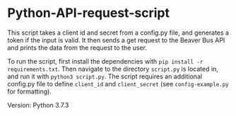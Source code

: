 # Python-API-request-script
This script takes a client id and secret from a config.py file, and generates a token if the input is valid. It then sends a get request to the Beaver Bus API and prints the data from the request to the user.

To run the script, first install the dependencies with `pip install -r requirements.txt`. Then navigate to the directory `script.py` is located in, and run it with `python3 script.py`. The script requires an additional config.py file to define `client_id` and `client_secret` (see `config-example.py` for formatting). 

Version: Python 3.7.3
